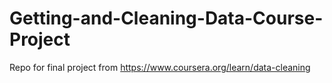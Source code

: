 # Getting-and-Cleaning-Data-Course-Project
Repo for final project from https://www.coursera.org/learn/data-cleaning
